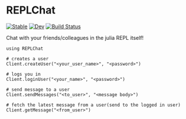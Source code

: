 # REPLChat

[![Stable](https://img.shields.io/badge/docs-stable-blue.svg)](https://Sov-trotter.github.io/REPLChat.jl/stable)
[![Dev](https://img.shields.io/badge/docs-dev-blue.svg)](https://Sov-trotter.github.io/REPLChat.jl/dev)
[![Build Status](https://github.com/Sov-trotter/REPLChat.jl/workflows/CI/badge.svg)](https://github.com/Sov-trotter/REPLChat.jl/actions)

Chat with your friends/colleagues in the julia REPL itself!


```
using REPLChat

# creates a user
Client.createUser("<your_user_name>", "<password>")

# logs you in
Client.loginUser("<your_name>", "<password>")

# send message to a user
Client.sendMessages("<to_user>", "<message body>")

# fetch the latest message from a user(send to the logged in user)
Client.getMessage("<from_user>")
```
